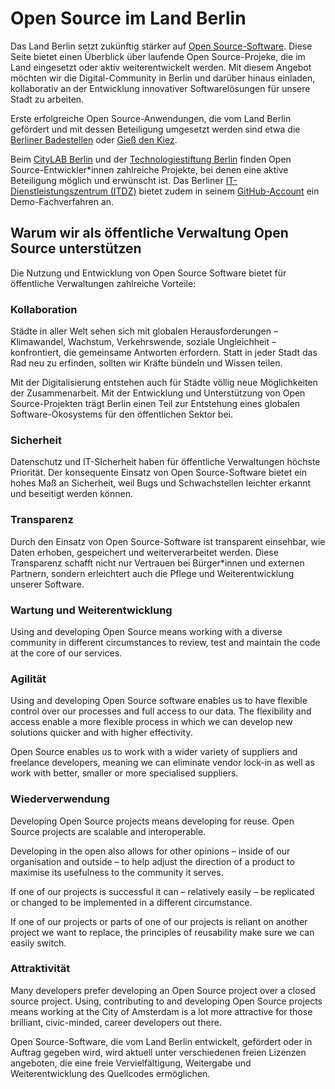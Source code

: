 # Open Source im Land Berlin

Das Land Berlin setzt zukünftig stärker auf [Open Source-Software](https://de.wikipedia.org/wiki/Open_Source). Diese Seite bietet einen Überblick über laufende Open Source-Projeke, die im Land eingesetzt oder aktiv weiterentwickelt werden. Mit diesem Angebot möchten wir die Digital-Community in Berlin und darüber hinaus einladen, kollaborativ an der Entwicklung innovativer Softwarelösungen für unsere Stadt zu arbeiten. 

Erste erfolgreiche Open Source-Anwendungen, die vom Land Berlin gefördert und mit dessen Beteiligung umgesetzt werden sind etwa die [Berliner Badestellen](https://www.badegewaesser-berlin.de/) oder [Gieß den Kiez](https://www.gießdenkiez.de). 

Beim [CityLAB Berlin](www.citylab-berlin.org) und der [Technologiestiftung Berlin](www.technologiestiftung-berlin.de) finden Open Source-Entwickler*innen zahlreiche Projekte, bei denen eine aktive Beteiligung möglich und erwünscht ist. Das Berliner [IT-Dienstleistungszentrum (ITDZ)](https://github.com/itdz-berlin) bietet zudem in seinem [GitHub-Account](https://github.com/itdz-berlin) ein Demo-Fachverfahren an. 




## Warum wir als öffentliche Verwaltung Open Source unterstützen

Die Nutzung und Entwicklung von Open Source Software bietet für öffentliche Verwaltungen zahlreiche Vorteile: 

### Kollaboration
Städte in aller Welt sehen sich mit globalen Herausforderungen – Klimawandel, Wachstum, Verkehrswende, soziale Ungleichheit – konfrontiert, die gemeinsame Antworten erfordern. Statt in jeder Stadt das Rad neu zu erfinden, sollten wir Kräfte bündeln und Wissen teilen. 

Mit der Digitalisierung entstehen auch für Städte völlig neue Möglichkeiten der Zusammenarbeit. Mit der Entwicklung und Unterstützung von Open Source-Projekten trägt Berlin einen Teil zur Entstehung eines globalen Software-Ökosystems für den öffentlichen Sektor bei.    

### Sicherheit

Datenschutz und IT-SIcherheit haben für öffentliche Verwaltungen höchste Priorität. Der konsequente Einsatz von Open Source-Software bietet ein hohes Maß an Sicherheit, weil Bugs und Schwachstellen leichter erkannt und beseitigt werden können.  

### Transparenz

Durch den Einsatz von Open Source-Software ist transparent einsehbar, wie Daten erhoben, gespeichert und weiterverarbeitet werden. Diese Transparenz schafft nicht nur Vertrauen bei Bürger*innen und externen Partnern, sondern erleichtert auch die Pflege und Weiterentwicklung unserer Software.    

### Wartung und Weiterentwicklung

Using and developing Open Source means working with a diverse community in different circumstances to review, test and maintain the code at the core of our services.

### Agilität

Using and developing Open Source software enables us to have flexible control over our processes and full access to our data. The flexibility and access enable a more flexible process in which we can develop new solutions quicker and with higher effectivity.

Open Source enables us to work with a wider variety of suppliers and freelance developers, meaning we can eliminate vendor lock-in as well as work with better, smaller or more specialised suppliers.

### Wiederverwendung

Developing Open Source projects means developing for reuse. Open Source projects are scalable and interoperable.

Developing in the open also allows for other opinions – inside of our organisation and outside – to help adjust the direction of a product to maximise its usefulness to the community it serves.

If one of our projects is successful it can – relatively easily – be replicated or changed to be implemented in a different circumstance.

If one of our projects or parts of one of our projects is reliant on another project we want to replace, the principles of reusability make sure we can easily switch.

### Attraktivität 

Many developers prefer developing an Open Source project over a closed source project. Using, contributing to and developing Open Source projects means working at the City of Amsterdam is a lot more attractive for those brilliant, civic-minded, career developers out there.

Open Source-Software, die vom Land Berlin entwickelt, gefördert oder in Auftrag gegeben wird, wird aktuell unter verschiedenen freien Lizenzen angeboten, die eine freie Vervielfältigung, Weitergabe und Weiterentwicklung des Quellcodes ermöglichen. 
